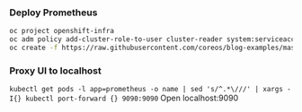 ### Deploy Prometheus
```sh
oc project openshift-infra
oc adm policy add-cluster-role-to-user cluster-reader system:serviceaccount:openshift-infra:default
oc create -f https://raw.githubusercontent.com/coreos/blog-examples/master/monitoring-kubernetes-with-prometheus/prometheus.yml
```
### Proxy UI to localhost
`kubectl get pods -l app=prometheus -o name | sed 's/^.*\///' | xargs -I{} kubectl port-forward {} 9090:9090`
 Open localhost:9090   




